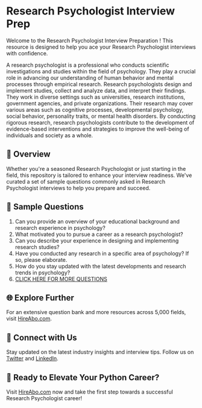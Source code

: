 # Research Psychologist Interview Prep

Welcome to the Research Psychologist Interview Preparation ! This resource is designed to help you ace your Research Psychologist interviews with confidence.

A research psychologist is a professional who conducts scientific investigations and studies within the field of psychology. They play a crucial role in advancing our understanding of human behavior and mental processes through empirical research. Research psychologists design and implement studies, collect and analyze data, and interpret their findings. They work in diverse settings such as universities, research institutions, government agencies, and private organizations. Their research may cover various areas such as cognitive processes, developmental psychology, social behavior, personality traits, or mental health disorders. By conducting rigorous research, research psychologists contribute to the development of evidence-based interventions and strategies to improve the well-being of individuals and society as a whole.

## 🚀 Overview

Whether you're a seasoned Research Psychologist or just starting in the field, this repository is tailored to enhance your interview readiness. We've curated a set of sample questions commonly asked in Research Psychologist interviews to help you prepare and succeed.

## 📝 Sample Questions

1. Can you provide an overview of your educational background and research experience in psychology?
2. What motivated you to pursue a career as a research psychologist?
3. Can you describe your experience in designing and implementing research studies?
4. Have you conducted any research in a specific area of psychology? If so, please elaborate.
5. How do you stay updated with the latest developments and research trends in psychology?
6. [CLICK HERE FOR MORE QUESTIONS](https://hireabo.com/job/7_0_10/Research%20Psychologist)

## 🌐 Explore Further

For an extensive question bank and more resources across 5,000 fields, visit [HireAbo.com](https://www.hireabo.com).

## 📱 Connect with Us

Stay updated on the latest industry insights and interview tips. Follow us on [Twitter](https://twitter.com/hireabo) and [LinkedIn](https://www.linkedin.com/in/hire-abo-3609972a8/).

## 🚀 Ready to Elevate Your Python Career?

Visit [HireAbo.com](https://www.hireabo.com) now and take the first step towards a successful Research Psychologist career!